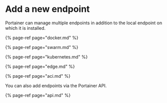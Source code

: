 # Add a new endpoint

Portainer can manage multiple endpoints in addition to the local endpoint on which it is installed. 

{% page-ref page="docker.md" %}

{% page-ref page="swarm.md" %}

{% page-ref page="kubernetes.md" %}

{% page-ref page="edge.md" %}

{% page-ref page="aci.md" %}

You can also add endpoints via the Portainer API.

{% page-ref page="api.md" %}



